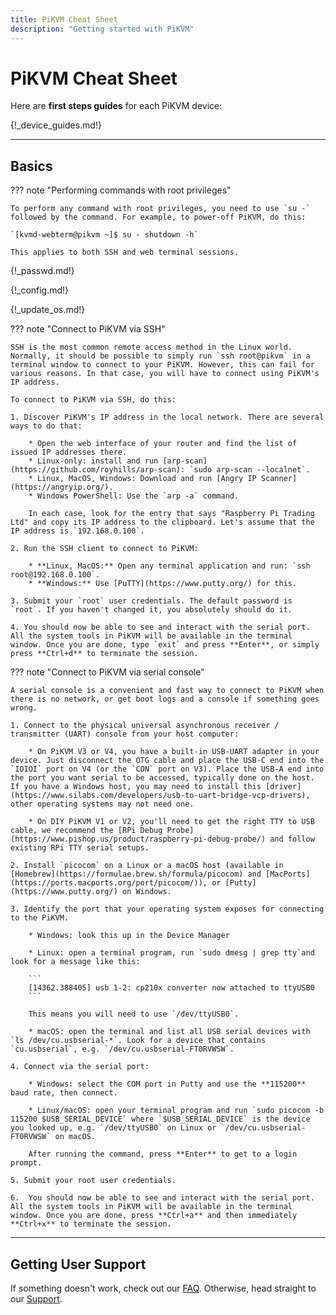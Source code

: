 ```yaml
---
title: PiKVM Cheat Sheet
description: "Getting started with PiKVM"
---
```


# PiKVM Cheat Sheet

Here are **first steps guides** for each PiKVM device:

{!_device_guides.md!}


-----
## Basics

??? note "Performing commands with root privileges"

    To perform any command with root privileges, you need to use `su -` followed by the command. For example, to power-off PiKVM, do this:

    `[kvmd-webterm@pikvm ~]$ su - shutdown -h`

    This applies to both SSH and web terminal sessions.

{!_passwd.md!}

{!_config.md!}

{!_update_os.md!}

??? note "Connect to PiKVM via SSH"

    SSH is the most common remote access method in the Linux world. Normally, it should be possible to simply run `ssh root@pikvm` in a terminal window to connect to your PiKVM. However, this can fail for various reasons. In that case, you will have to connect using PiKVM's IP address.

    To connect to PiKVM via SSH, do this:

    1. Discover PiKVM's IP address in the local network. There are several ways to do that:

        * Open the web interface of your router and find the list of issued IP addresses there.
        * Linux-only: install and run [arp-scan](https://github.com/royhills/arp-scan): `sudo arp-scan --localnet`.
        * Linux, MacOS, Windows: Download and run [Angry IP Scanner](https://angryip.org/).
        * Windows PowerShell: Use the `arp -a` command.

        In each case, look for the entry that says "Raspberry Pi Trading Ltd" and copy its IP address to the clipboard. Let's assume that the IP address is `192.168.0.100`.

    2. Run the SSH client to connect to PiKVM:

        * **Linux, MacOS:** Open any terminal application and run: `ssh root@192.168.0.100`.
        * **Windows:** Use [PuTTY](https://www.putty.org/) for this.

    3. Submit your `root` user credentials. The default password is `root`. If you haven't changed it, you absolutely should do it.

    4. You should now be able to see and interact with the serial port. All the system tools in PiKVM will be available in the terminal window. Once you are done, type `exit` and press **Enter**, or simply press **Ctrl+d** to terminate the session.


??? note "Connect to PiKVM via serial console"

    A serial console is a convenient and fast way to connect to PiKVM when there is no network, or get boot logs and a console if something goes wrong.

    1. Connect to the physical universal asynchronous receiver / transmitter (UART) console from your host computer:

        * On PiKVM V3 or V4, you have a built-in USB-UART adapter in your device. Just disconnect the OTG cable and place the USB-C end into the `IOIOI` port on V4 (or the `CON` port on V3). Place the USB-A end into the port you want serial to be accessed, typically done on the host. If you have a Windows host, you may need to install this [driver](https://www.silabs.com/developers/usb-to-uart-bridge-vcp-drivers), other operating systems may not need one.

        * On DIY PiKVM V1 or V2, you'll need to get the right TTY to USB cable, we recommend the [RPi Debug Probe](https://www.pishop.us/product/raspberry-pi-debug-probe/) and follow existing RPi TTY serial setups.

    2. Install `picocom` on a Linux or a macOS host (available in [Homebrew](https://formulae.brew.sh/formula/picocom) and [MacPorts](https://ports.macports.org/port/picocom/)), or [Putty](https://www.putty.org/) on Windows.

    3. Identify the port that your operating system exposes for connecting to the PiKVM.

        * Windows: look this up in the Device Manager

        * Linux: open a terminal program, run `sudo dmesg | grep tty`and look for a message like this:

        ```
        [14362.388405] usb 1-2: cp210x converter now attached to ttyUSB0
        ```

        This means you will need to use `/dev/ttyUSB0`.

        * macOS: open the terminal and list all USB serial devices with `ls /dev/cu.usbserial-*`. Look for a device that contains `cu.usbserial`, e.g. `/dev/cu.usbserial-FT0RVWSW`.

    4. Connect via the serial port:

        * Windows: select the COM port in Putty and use the **115200** baud rate, then connect.

        * Linux/macOS: open your terminal program and run `sudo picocom -b 115200 $USB_SERIAL_DEVICE` where `$USB_SERIAL_DEVICE` is the device you looked up, e.g. `/dev/ttyUSB0` on Linux or `/dev/cu.usbserial-FT0RVWSW` on macOS.

        After running the command, press **Enter** to get to a login prompt.

    5. Submit your root user credentials.

    6.  You should now be able to see and interact with the serial port. All the system tools in PiKVM will be available in the terminal window. Once you are done, press **Ctrl+a** and then immediately **Ctrl+x** to terminate the session.


-----
## Getting User Support

If something doesn't work, check out our [FAQ](faq.md). Otherwise, head straight to our [Support](https://pikvm.org/support/).
